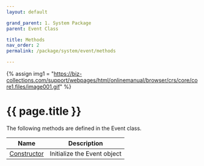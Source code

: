 ```yaml
---
layout: default

grand_parent: 1. System Package
parent: Event Class

title: Methods
nav_order: 2
permalink: /package/system/event/methods

---
```

{% assign img1 = "https://biz-collections.com/support/webpages/html/onlinemanual/browser/crs/core/core1.files/image001.gif" %}


# {{ page.title }}

The following methods are defined in the Event class.

|Name       | Description |
|----------	|-------------|
| [Constructor](/package/system/date/event/constructor)  |Initialize the Event object |
